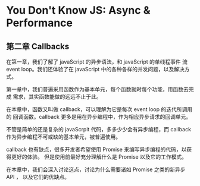 # You Don't Know JS: Async & Performance
## 第二章 Callbacks
在第一章，我们了解了 javaScript 的异步语法，和 javaScript 的单线程事件
流 event loop。我们还体验了在 javaScript 中的各种各样的并发问题，以及解决方式。

第一章中，我们普遍采用函数作为基本单元，每个函数就时每个功能，用函数去完成
需求，其实函数能做的远远不止于此。

在本章中，函数又叫做 callback，可以理解为它是每次 event loop 的迭代所调用的
回调函数。callback 更多是用在异步编程中，作为相应异步请求的回调单元。

不管是简单的还是复杂的 javaScrpit 代码，多多少少会有异步编程，而 callback
 作为异步编程不可或缺的基本单元，被普遍使用。

 callback 也有缺点，很多开发者希望使用 Promise 来编写异步编程的代码，以获得更好的体验。
 但是使用前最好充分理解什么是 Promise 以及它的工作模式。

 在本章中，我们会深入讨论这点，讨论为什么需要诸如 Promise 之类的新异步 API ，
 以及它们的优缺点。